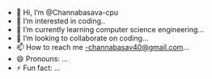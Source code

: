 - 👋 Hi, I’m @Channabasava-cpu
- 👀 I’m interested in coding..
- 🌱 I’m currently learning computer science engineering...
- 💞️ I’m looking to collaborate on coding...
- 📫 How to reach me -channabasav40@gmail.com...
- 😄 Pronouns: ...
- ⚡ Fun fact: ...

<!---
Channabasava-cpu/Channabasava-cpu is a ✨ special ✨ repository because its `README.md` (this file) appears on your GitHub profile.
You can click the Preview link to take a look at your changes.
--->
